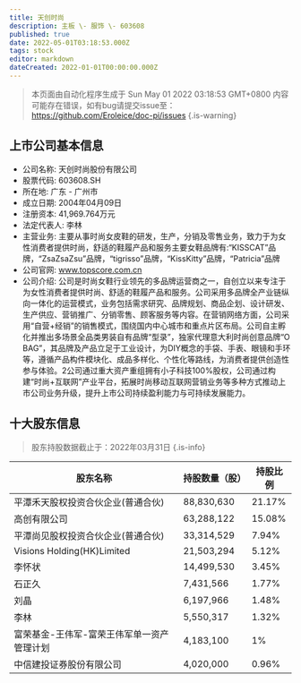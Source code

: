```yaml
---
title: 天创时尚
description: 主板 \- 服饰 \- 603608
published: true
date: 2022-05-01T03:18:53.000Z
tags: stock
editor: markdown
dateCreated: 2022-01-01T00:00:00.000Z
---
```


> 本页面由自动化程序生成于 Sun May 01 2022 03:18:53 GMT+0800
> 内容可能存在错误，如有bug请提交issue至：https://github.com/Eroleice/doc-pi/issues
{.is-warning}

## 上市公司基本信息
- 公司名称: 天创时尚股份有限公司
- 股票代码: 603608.SH
- 所在地: 广东 - 广州市
- 成立日期: 2004年04月09日
- 注册资本: 41,969.764万元
- 法定代表人: 李林
- 主营业务: 主要从事时尚女皮鞋的研发，生产，分销及零售业务，致力于为女性消费者提供时尚，舒适的鞋履产品和服务主要女鞋品牌有:“KISSCAT”品牌，“ZsaZsaZsu”品牌，“tigrisso”品牌，“KissKitty”品牌，“Patricia”品牌
- 公司官网: www.topscore.com.cn
- 公司介绍: 公司是时尚女鞋行业领先的多品牌运营商之一，自创立以来专注于为女性消费者提供时尚、舒适的鞋履产品和服务。公司采用多品牌全产业链纵向一体化的运营模式，业务包括需求研究、品牌规划、商品企划、设计研发、生产供应、营销推广、分销零售、顾客服务等内容。在营销网络方面，公司采用“自营+经销”的销售模式，围绕国内中心城市和重点片区布局。公司自主孵化并推出多场景全品类男装自有品牌“型录”，独家代理意大利时尚创意品牌“O BAG”，其品牌及产品立足于工业设计，为DIY概念的手袋、手表、眼镜和手环等，遵循产品构件模块化、成品多样化、个性化等路线，为消费者提供创造性参与体验。2公司通过重大资产重组拥有小子科技100%股权，公司通过构建“时尚+互联网”产业平台，拓展时尚移动互联网营销业务等多种方式推动上市公司业务升级，提升上市公司持续盈利能力与可持续发展能力。


## 十大股东信息
> 股东持股数据截止于：2022年03月31日
{.is-info}

| 股东名称 | 持股数量（股） | 持股比例 |
| --- | --- | --- |
| 平潭禾天股权投资合伙企业(普通合伙) | 88,830,630 | 21.17% |
| 高创有限公司 | 63,288,122 | 15.08% |
| 平潭尚见股权投资合伙企业(普通合伙) | 33,314,529 | 7.94% |
| Visions Holding(HK)Limited | 21,503,294 | 5.12% |
| 李怀状 | 14,499,530 | 3.45% |
| 石正久 | 7,431,566 | 1.77% |
| 刘晶 | 6,197,966 | 1.48% |
| 李林 | 5,550,317 | 1.32% |
| 富荣基金-王伟军-富荣王伟军单一资产管理计划 | 4,183,100 | 1% |
| 中信建投证券股份有限公司 | 4,020,000 | 0.96% |




